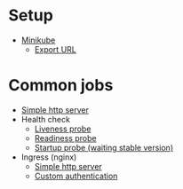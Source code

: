 # Setup
 - [Minikube](setup/minikube.md)
   - [Export URL](setup/get_k8s_url.md)

# Common jobs
 - [Simple http server](jobs/simple_http_server/)
 - Health check
   - [Liveness probe](jobs/liveness_probe/)
   - [Readiness probe](jobs/readiness_probe/)
   - [Startup probe (waiting stable version)](jobs/startup_probe/)
 - Ingress (nginx)
   - [Simple http server](jobs/ingress_nginx/)
   - [Custom authentication](jobs/ingress_nginx/)
